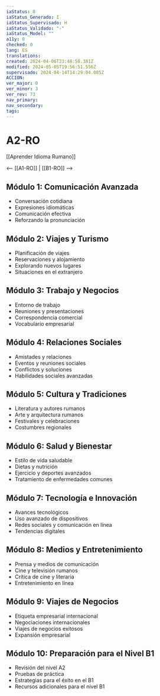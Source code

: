 ```yaml
---
iaStatus: 8
iaStatus_Generado: I
iaStatus_Supervisado: H
iaStatus_Validado: "-"
iaStatus_Model: ""
a11y: 0
checked: 0
lang: ES
translations: 
created: 2024-04-06T23:48:58.381Z
modified: 2024-05-05T19:56:51.556Z
supervisado: 2024-04-14T14:29:04.085Z
ACCION: 
ver_major: 0
ver_minor: 3
ver_rev: 73
nav_primary: 
nav_secondary: 
tags:
---
```

# A2-RO

[[Aprender Idioma Rumano]]

<-- [[A1-RO]] | [[B1-RO]] -->

## Módulo 1: Comunicación Avanzada

- Conversación cotidiana
- Expresiones idiomáticas
- Comunicación efectiva
- Reforzando la pronunciación

## Módulo 2: Viajes y Turismo

- Planificación de viajes
- Reservaciones y alojamiento
- Explorando nuevos lugares
- Situaciones en el extranjero

## Módulo 3: Trabajo y Negocios

- Entorno de trabajo
- Reuniones y presentaciones
- Correspondencia comercial
- Vocabulario empresarial

## Módulo 4: Relaciones Sociales

- Amistades y relaciones
- Eventos y reuniones sociales
- Conflictos y soluciones
- Habilidades sociales avanzadas

## Módulo 5: Cultura y Tradiciones

- Literatura y autores rumanos
- Arte y arquitectura rumanos
- Festivales y celebraciones
- Costumbres regionales

## Módulo 6: Salud y Bienestar

- Estilo de vida saludable
- Dietas y nutrición
- Ejercicio y deportes avanzados
- Tratamiento de enfermedades comunes

## Módulo 7: Tecnología e Innovación

- Avances tecnológicos
- Uso avanzado de dispositivos
- Redes sociales y comunicación en línea
- Tendencias digitales

## Módulo 8: Medios y Entretenimiento

- Prensa y medios de comunicación
- Cine y televisión rumanos
- Crítica de cine y literaria
- Entretenimiento en línea

## Módulo 9: Viajes de Negocios

- Etiqueta empresarial internacional
- Negociaciones internacionales
- Viajes de negocios exitosos
- Expansión empresarial

## Módulo 10: Preparación para el Nivel B1

- Revisión del nivel A2
- Pruebas de práctica
- Estrategias para el éxito en el B1
- Recursos adicionales para el nivel B1

